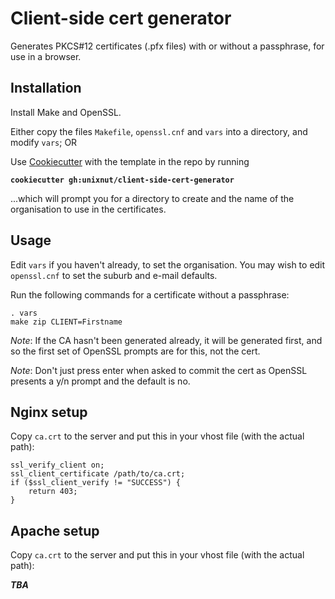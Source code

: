 Client-side cert generator
==========================

Generates PKCS#12 certificates (.pfx files) with or without a
passphrase, for use in a browser.

Installation
------------
Install Make and OpenSSL.

Either copy the files `Makefile`, `openssl.cnf` and `vars` into a directory,
and modify `vars`; OR

Use [Cookiecutter](https://github.com/cookiecutter/cookiecutter) with
the template in the repo by running
  
  **`cookiecutter gh:unixnut/client-side-cert-generator`**

...which will prompt you for a directory to create and the name of the
organisation to use in the certificates.

Usage
-----
Edit `vars` if you haven't already, to set the organisation.  You may
wish to edit `openssl.cnf` to set the suburb and e-mail defaults.

Run the following commands for a certificate without a passphrase:

    . vars
    make zip CLIENT=Firstname

*Note*: If the CA hasn't been generated already, it will be generated
first, and so the first set of OpenSSL prompts are for this, not the
cert.

*Note*: Don't just press enter when asked to commit the cert as
OpenSSL presents a y/n prompt and the default is no.

Nginx setup
-----------
Copy `ca.crt` to the server and put this in your vhost file (with the
actual path):

    ssl_verify_client on;
    ssl_client_certificate /path/to/ca.crt;
    if ($ssl_client_verify != "SUCCESS") {
        return 403;
    }

Apache setup
------------
Copy `ca.crt` to the server and put this in your vhost file (with the
actual path):

***TBA***
